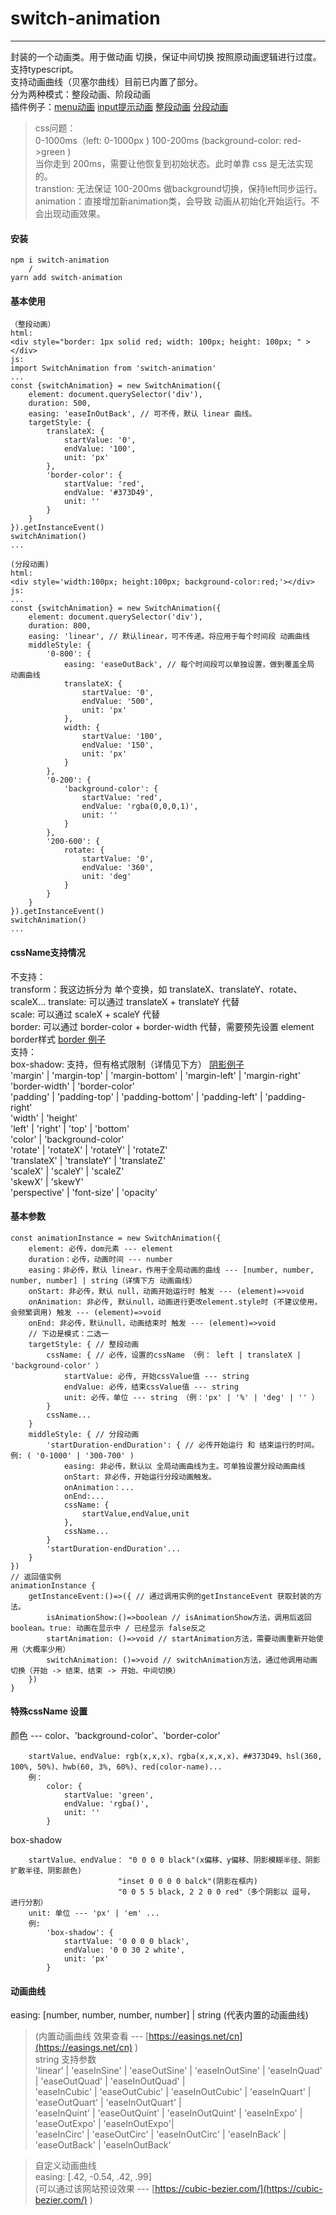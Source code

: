# switch-animation
___
封装的一个动画类。用于做动画 切换，保证中间切换 按照原动画逻辑进行过度。  
支持typescript。  
支持动画曲线（贝塞尔曲线）目前已内置了部分。  
分为两种模式：整段动画、阶段动画  
插件例子：[menu动画](https://codesandbox.io/s/menudong-hua-li-zi-9p1ww?file=/src/components/menuItem.tsx)    [input提示动画](https://codesandbox.io/s/jian-dan-li-zi---zu-jian-cdykh)      [整段动画](https://codesandbox.io/s/jian-dan-dong-hua-bdusy?file=/src/App.tsx)     [分段动画](https://codesandbox.io/s/fu-za-dong-hua-li-zi-3cuzm?file=/src/App.tsx)   

> css问题：  
> 0-1000ms（left: 0-1000px ) 100-200ms (background-color: red->green )  
> 当你走到 200ms，需要让他恢复到初始状态。此时单靠 css 是无法实现的。  
> transtion: 无法保证 100-200ms 做background切换，保持left同步运行。  
> animation：直接增加新animation类，会导致 动画从初始化开始运行。不会出现动画效果。  

#### 安装
```
npm i switch-animation
    /
yarn add switch-animation
```

#### 基本使用
```
（整段动画）
html:
<div style="border: 1px solid red; width: 100px; height: 100px; " ></div>
js:
import SwitchAnimation from 'switch-animation'
...
const {switchAnimation} = new SwitchAnimation({
    element: document.querySelector('div'),
    duration: 500,
    easing: 'easeInOutBack', // 可不传，默认 linear 曲线。
    targetStyle: {
        translateX: {
            startValue: '0',
            endValue: '100',
            unit: 'px'
        },
        'border-color': {
            startValue: 'red',
            endValue: '#373D49',
            unit: ''
        }
    }
}).getInstanceEvent()
switchAnimation()
...
```

```
(分段动画)
html:
<div style='width:100px; height:100px; background-color:red;'></div>
js:
...
const {switchAnimation} = new SwitchAnimation({
    element: document.querySelector('div'),
    duration: 800,
    easing: 'linear', // 默认linear，可不传递。将应用于每个时间段 动画曲线
    middleStyle: {
        '0-800': {
            easing: 'easeOutBack', // 每个时间段可以单独设置，做到覆盖全局 动画曲线
            translateX: {
                startValue: '0',
                endValue: '500',
                unit: 'px'
            },
            width: {
                startValue: '100',
                endValue: '150',
                unit: 'px'
            }
        },
        '0-200': {
            'background-color': {
                startValue: 'red',
                endValue: 'rgba(0,0,0,1)',
                unit: ''
            }
        },
        '200-600': {
            rotate: {
                startValue: '0',
                endValue: '360',
                unit: 'deg'
            } 
        }
    }
}).getInstanceEvent()
switchAnimation()
...
```

#### cssName支持情况
不支持：  
transform：我这边拆分为 单个变换，如 translateX、translateY、rotate、scaleX...
translate: 可以通过 translateX + translateY 代替  
scale: 可以通过 scaleX + scaleY 代替  
border: 可以通过 border-color + border-width 代替，需要预先设置 element border样式  [border 例子](https://codesandbox.io/s/border-li-zi-jf2tl)  
支持：  
box-shadow: 支持，但有格式限制（详情见下方） [阴影例子](https://codesandbox.io/s/yin-ying-li-zi-99cn7)  
'margin' | 'margin-top' | 'margin-bottom' | 'margin-left' | 'margin-right'  
'border-width' | 'border-color'  
'padding' | 'padding-top' | 'padding-bottom' | 'padding-left' | 'padding-right'  
'width' | 'height'  
'left' | 'right' | 'top' | 'bottom'  
'color' | 'background-color'  
'rotate' | 'rotateX' | 'rotateY' | 'rotateZ'   
'translateX' | 'translateY' | 'translateZ'  
'scaleX' | 'scaleY' | 'scaleZ'  
'skewX' | 'skewY'  
'perspective' | 'font-size' | 'opacity'  

#### 基本参数
```
const animationInstance = new SwitchAnimation({
    element: 必传，dom元素 --- element
    duration：必传，动画时间 --- number
    easing：非必传，默认 linear，作用于全局动画的曲线 --- [number, number, number, number] | string（详情下方 动画曲线）
    onStart: 非必传，默认 null，动画开始运行时 触发 --- (element)=>void
    onAnimation: 非必传, 默认null，动画进行更改element.style时 (不建议使用，会频繁调用) 触发 --- (element)=>void
    onEnd: 非必传，默认null，动画结束时 触发 --- (element)=>void
    // 下边是模式：二选一
    targetStyle: { // 整段动画
        cssName: { // 必传，设置的cssName （例： left | translateX | 'background-color' ）
            startValue: 必传, 开始cssValue值 --- string
            endValue: 必传，结束cssValue值 --- string
            unit: 必传，单位 --- string （例：'px' | '%' | 'deg' | '' ）
        }
        cssName...
    }
    middleStyle: { // 分段动画
        'startDuration-endDuration': { // 必传开始运行 和 结束运行的时间。例: ( '0-1000' | '300-700' )
            easing: 非必传，默认以 全局动画曲线为主。可单独设置分段动画曲线
            onStart: 非必传，开始运行分段动画触发。
            onAnimation：...
            onEnd:...
            cssName: {
                startValue,endValue,unit
            },
            cssName...
        }
        'startDuration-endDuration'...
    }
})
// 返回值实例
animationInstance {
    getInstanceEvent:()=>({ // 通过调用实例的getInstanceEvent 获取封装的方法。
        isAnimationShow:()=>boolean // isAnimationShow方法，调用后返回 boolean。true: 动画在显示中 / 已经显示 false反之
        startAnimation: ()=>void // startAnimation方法，需要动画重新开始使用（大概率少用）
        switchAnimation: ()=>void // switchAnimation方法，通过他调用动画 切换（开始 -> 结束、结束 -> 开始、中间切换）
    })
}

```
#### 特殊cssName 设置
颜色 --- color、'background-color'、'border-color'
```
    startValue、endValue: rgb(x,x,x)、rgba(x,x,x,x)、##373D49、hsl(360, 100%, 50%)、hwb(60, 3%, 60%)、red(color-name)...
    例：
        color: {
            startValue: 'green',
            endValue: 'rgba()',
            unit: ''
        }
```
box-shadow
```
    startValue、endValue： "0 0 0 0 black"(x偏移、y偏移、阴影模糊半径、阴影扩散半径、阴影颜色)
                        "inset 0 0 0 0 balck"(阴影在框内)
                        "0 0 5 5 black, 2 2 0 0 red"（多个阴影以 逗号， 进行分割）
    unit: 单位 --- 'px' | 'em' ...
    例:
        'box-shadow': {
            startValue: '0 0 0 0 black',
            endValue: '0 0 30 2 white',
            unit: 'px'
        }
```
#### 动画曲线
easing: [number, number, number, number] | string (代表内置的动画曲线)   
> (内置动画曲线 效果查看  ---  [https://easings.net/cn](https://easings.net/cn) )  
> string 支持参数  
> 'linear' | 'easeInSine' | 'easeOutSine' | 'easeInOutSine' | 'easeInQuad' | 'easeOutQuad' | 'easeInOutQuad' |   
>    'easeInCubic' | 'easeOutCubic'  | 'easeInOutCubic' | 'easeInQuart' | 'easeOutQuart' | 'easeInOutQuart' |   
>    'easeInQuint' | 'easeOutQuint' | 'easeInOutQuint' | 'easeInExpo' | 'easeOutExpo' | 'easeInOutExpo'|   
>    'easeInCirc' | 'easeOutCirc' | 'easeInOutCirc' | 'easeInBack' | 'easeOutBack' | 'easeInOutBack'  

> 自定义动画曲线  
> easing: [.42, -0.54, .42, .99]  
> (可以通过该网站预设效果 --- [https://cubic-bezier.com/](https://cubic-bezier.com/) )   



